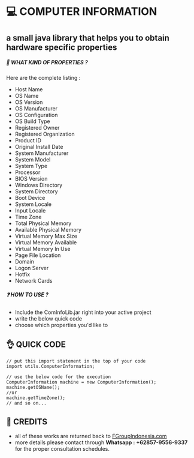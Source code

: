# :computer: COMPUTER INFORMATION
## a small java library that helps you to obtain hardware specific properties

##### :paperclip: WHAT KIND OF PROPERTIES ?
Here are the complete listing :
- Host Name
- OS Name
- OS Version
- OS Manufacturer
- OS Configuration
- OS Build Type
- Registered Owner
- Registered Organization
- Product ID
- Original Install Date
- System Manufacturer
- System Model
- System Type
- Processor
- BIOS Version
- Windows Directory
- System Directory
- Boot Device
- System Locale
- Input Locale
- Time Zone
- Total Physical Memory
- Available Physical Memory
- Virtual Memory Max Size
- Virtual Memory Available
- Virtual Memory In Use
- Page File Location
- Domain
- Logon Server
- Hotfix
- Network Cards

##### :question: HOW TO USE ?
* Include the ComInfoLib.jar right into your active project
* write the below quick code
* choose which properties you'd like to


## :ok_hand: QUICK CODE
```
// put this import statement in the top of your code
import utils.ComputerInformation;

// use the below code for the execution
ComputerInformation machine = new ComputerInformation();
machine.getOSName();
//or
machine.getTimeZone();
// and so on...
```


## :star2: CREDITS
- all of these works are returned back to [FGroupIndonesia.com](http://fgroupindonesia.com)
- more details please contact through **Whatsapp : +62857-9556-9337** for the proper consultation schedules.
